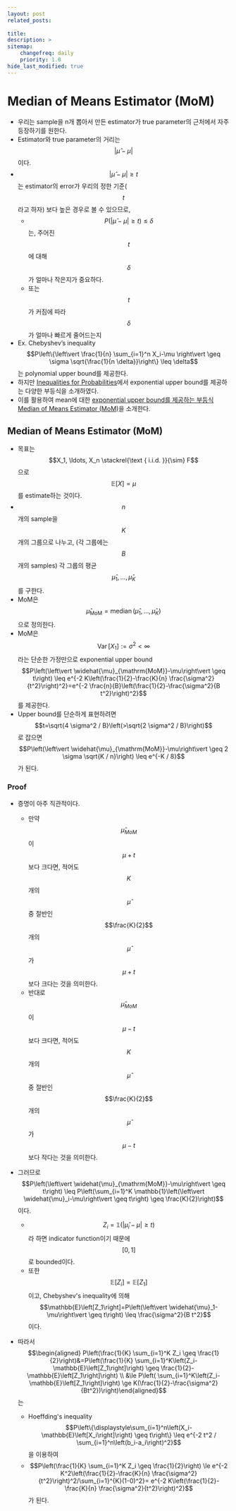 ```yaml
---
layout: post
related_posts:
  _
title: 
description: >
sitemap:
    changefreq: daily
    priority: 1.0
hide_last_modified: true
---
```


# Median of Means Estimator (MoM)

- 우리는 sample을 n개 뽑아서 만든 estimator가 true parameter의 근처에서 자주 등장하기를 원한다.
- Estimator와 true parameter의 거리는 $$\left\vert \hat \mu - \mu \right\vert$$이다.
- $$\left\vert \hat \mu - \mu \right\vert \ge t$$는 estimator의 error가 우리의 정한 기준($$t$$라고 하자) 보다 높은 경우로 볼 수 있으므로,
  - $$P(\left\vert \hat \mu - \mu \right\vert \ge t) \le \delta$$는, 주어진 $$t$$에 대해 $$\delta$$가 얼마나 작은지가 중요하다.
  - 또는 $$t$$가 커짐에 따라 $$\delta$$가 얼마나 빠르게 줄어드는지
- Ex. Chebyshev’s inequality $$P\left\{\left\vert \frac{1}{n} \sum_{i=1}^n X_i-\mu \right\vert \geq \sigma \sqrt{\frac{1}{n \delta}}\right\} \leq \delta$$는 polynomial upper bound를 제공한다.
- 하지만 [Inequalities for Probabilities](https://lpppj.github.io/stat/2024-04-18-ineq2)에서 exponential upper bound를 제공하는 다양한 부등식을 소개하였다.
- 이를 활용하여 mean에 대한 <u>exponential upper bound를 제공하는 부등식 Median of Means Estimator (MoM)</u>을 소개한다.

## Median of Means Estimator (MoM)

- 목표는 $$X_1, \ldots, X_n \stackrel{\text { i.i.d. }}{\sim} F$$ 으로  $$\mathbb{E}[X]=\mu$$를 estimate하는 것이다.
- $$n$$개의 sample을 $$K$$개의 그룹으로 나누고, (각 그룹에는 $$B$$개의 samples) 각 그룹의 평균 $$\widehat{\mu}_1, \ldots, \widehat{\mu}_K$$를 구한다.
- MoM은 $$\widehat{\mu}_{\mathrm{MoM}}=\operatorname{median}\left(\widehat{\mu}_1, \ldots, \widehat{\mu}_K\right)$$으로 정의한다.
- MoM은 $$\operatorname{Var}\left[X_1\right]:=\sigma^2<\infty$$라는 단순한 가정만으로 exponential upper bound $$P\left(\left\vert \widehat{\mu}_{\mathrm{MoM}}-\mu\right\vert \geq t\right) \leq e^{-2 K\left(\frac{1}{2}-\frac{K}{n} \frac{\sigma^2}{t^2}\right)^2}=e^{-2 \frac{n}{B}\left(\frac{1}{2}-\frac{\sigma^2}{B t^2}\right)^2}$$를 제공한다.
- Upper bound를 단순하게 표현하려면 $$t=\sqrt{4 \sigma^2 / B}\left(>\sqrt{2 \sigma^2 / B}\right)$$로 잡으면 $$P\left(\left\vert \widehat{\mu}_{\mathrm{MoM}}-\mu\right\vert \geq 2 \sigma \sqrt{K / n}\right) \leq e^{-K / 8}$$가 된다.

### Proof

- 증명이 아주 직관적이다.
  - 만약 $$\hat \mu_{MoM}$$이 $$\mu+t$$보다 크다면, 적어도 $$K$$개의 $$\hat \mu$$ 중 절반인 $$\frac{K}{2}$$개의 $$\hat \mu$$가 $$\mu+t$$보다 크다는 것을 의미한다.
  - 반대로  $$\hat \mu_{MoM}$$이 $$\mu-t$$보다 크다면, 적어도 $$K$$개의 $$\hat \mu$$ 중 절반인 $$\frac{K}{2}$$개의 $$\hat \mu$$가 $$\mu-t$$보다 작다는 것을 의미한다.
- 그러므로 $$P\left(\left\vert \widehat{\mu}_{\mathrm{MoM}}-\mu\right\vert \geq t\right) \leq P\left(\sum_{i=1}^K \mathbb{1}\left(\left\vert \widehat{\mu}_i-\mu\right\vert \geq t\right) \geq \frac{K}{2}\right)$$이다.
  - $$Z_i = \mathbb{1}\left(\left\vert \widehat{\mu}_i-\mu\right\vert \geq t\right)$$라 하면 indicator function이기 때문에 $$[0,1]$$​로 bounded이다.
  - 또한 $$\mathbb{E}[Z_i] = \mathbb{E}[Z_1]$$이고, Chebyshev's inequality에 의해 $$\mathbb{E}\left[Z_1\right]=P\left(\left\vert \widehat{\mu}_1-\mu\right\vert \geq t\right) \leq \frac{\sigma^2}{B t^2}$$이다.

- 따라서 $$\begin{aligned} P\left(\frac{1}{K} \sum_{i=1}^K Z_i \geq \frac{1}{2}\right)&=P\left(\frac{1}{K} \sum_{i=1}^K\left(Z_i-\mathbb{E}\left[Z_1\right]\right) \geq \frac{1}{2}-\mathbb{E}\left[Z_1\right]\right) \\ &\le P\left( \sum_{i=1}^K\left(Z_i-\mathbb{E}\left[Z_1\right]\right) \ge K(\frac{1}{2}-\frac{\sigma^2}{Bt^2})\right)\end{aligned}$$는
  - Hoeffding's inequality $$P\left\{\displaystyle\sum_{i=1}^n\left(X_i-\mathbb{E}\left[X_i\right]\right) \geq t\right\} \leq e^{-2 t^2 / \sum_{i=1}^n\left(b_i-a_i\right)^2}$$을 이용하여
  - $$P\left(\frac{1}{K} \sum_{i=1}^K Z_i \geq \frac{1}{2}\right) \le e^{-2 K^2\left(\frac{1}{2}-\frac{K}{n} \frac{\sigma^2}{t^2}\right)^2/\sum_{i=1}^{K}(1-0)^2}= e^{-2 K\left(\frac{1}{2}-\frac{K}{n} \frac{\sigma^2}{t^2}\right)^2}$$가 된다.
